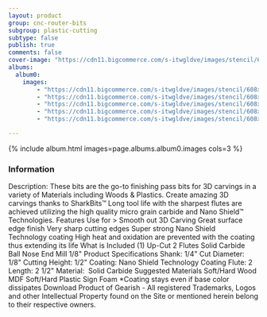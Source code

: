 ```yaml
---
layout: product
group: cnc-router-bits
subgroup: plastic-cutting
subtype: false
publish: true
comments: false
cover-image: "https://cdn11.bigcommerce.com/s-itwgldve/images/stencil/608x608/products/2392/7396/sb_1518_ns_s_w_2__89635.1675310611.png?c=2"
albums:
  album0:
    images:
        - "https://cdn11.bigcommerce.com/s-itwgldve/images/stencil/608x608/products/2392/7396/sb_1518_ns_s_w_2__89635.1675310611.png?c=2"
        - "https://cdn11.bigcommerce.com/s-itwgldve/images/stencil/608x608/products/2392/7668/1518-NS_Bit_Spin__95840.1675310611.gif?c=2"
        - "https://cdn11.bigcommerce.com/s-itwgldve/images/stencil/608x608/products/2392/6172/sb_1518_ns_g_w_1__73249.1675310611.png?c=2"
        - "https://cdn11.bigcommerce.com/s-itwgldve/images/stencil/608x608/products/2392/6319/SB-1518-NS__91616.1675310611.jpg?c=2"
        - "https://cdn11.bigcommerce.com/s-itwgldve/images/stencil/608x608/products/2392/6326/SB-1518-NS__34962.1675310611.jpg?c=2"

---
```


{% include album.html images=page.albums.album0.images cols=3 %}

### Information

Description:
 These bits are the go-to finishing pass bits for 3D carvings in a variety of Materials including Woods & Plastics.  Create amazing 3D carvings thanks to SharkBits™ Long tool life with the sharpest flutes are achieved utilizing the high quality micro grain carbide and Nano Shield™ Technologies.  Features  Use for > Smooth out 3D Carving Great surface edge finish Very sharp cutting edges Super strong Nano Shield Technology coating High heat and oxidation are prevented with the coating thus extending its life  What is Included  (1) Up-Cut 2 Flutes Solid Carbide Ball Nose End Mill 1/8"  Product Specifications  Shank: 1/4" Cut Diameter: 1/8" Cutting Height: 1/2" Coating: Nano Shield Technology Coating Flute: 2 Length: 2 1/2" Material:  Solid Carbide  Suggested Materials   Soft/Hard Wood MDF Soft/Hard Plastic Sign Foam   *Coating stays even if base color dissipates Download Product of Gearish - All registered Trademarks, Logos and other Intellectual Property found on the Site or mentioned herein belong to their respective owners.  

